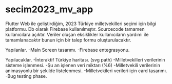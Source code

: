 # secim2023_mv_app

Flutter Web ile geliştirdiğim, 2023 Türkiye milletvekilleri seçimi için bilgi platformu.
Db olarak Firebase kullanılmıştır. 
Sourcecode tamamen kullanıcılara açıktır.
Veriler oluşan eksiklikler kullanıcıların yardımı ile tamamlanacaktır bunun için bir talep formu oluşturulacaktır.

Yapılanlar.
-Main Screen tasarımı.
-Firebase entegrasyonu.

Yapılacaklar.
-İnteraktif Türkiye haritası. (svg path)
-Milletvekilleri verilerinin sisteme işlenmesi. 
  -Şu an işlenen veri miktarı (%6)
-Milletvekili verilerinin animasyonlu bir şekilde listelenmesi.
-Milletvekileri verileri için card tasarımı.
-Bug testing phase.
